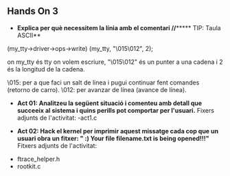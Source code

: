 ## Hands On 3

* **Explica per què necessitem la línia amb el comentari  //*******
TIP: Taula ASCII**

(my_tty->driver->ops->write) (my_tty, "\015\012", 2);

on my_tty és tty on volem escriure, "\015\012" és un punter a una cadena i 2 és la longitud de la cadena.

\015: per a que faci un salt de linea i pugui continuar fent comandes (retorno de carro).
\012: per avanzar de línea (avance de línea).

* **Act 01: Analitzeu la següent situació i comenteu amb detall que succeeix al sistema i quins perills pot comportar per l'usuari.**
Fixers adjunts de l'activitat:
-act1.c

* **Act 02: Hack el kernel per imprimir aquest missatge cada cop que un usuari obra un fitxer: " :) Your file filename.txt is being opened!!!"**
Fitxers adjunts de l'activitat:

- ftrace_helper.h
- rootkit.c
